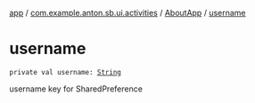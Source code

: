[app](../../index.md) / [com.example.anton.sb.ui.activities](../index.md) / [AboutApp](index.md) / [username](./username.md)

# username

`private val username: `[`String`](https://kotlinlang.org/api/latest/jvm/stdlib/kotlin/-string/index.html)

username key for SharedPreference

